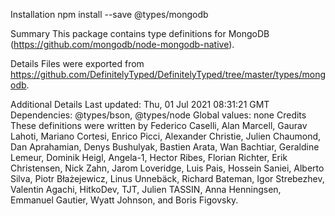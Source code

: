 Installation
npm install --save @types/mongodb

Summary
This package contains type definitions for MongoDB (https://github.com/mongodb/node-mongodb-native).

Details
Files were exported from https://github.com/DefinitelyTyped/DefinitelyTyped/tree/master/types/mongodb.

Additional Details
Last updated: Thu, 01 Jul 2021 08:31:21 GMT
Dependencies: @types/bson, @types/node
Global values: none
Credits
These definitions were written by Federico Caselli, Alan Marcell, Gaurav Lahoti, Mariano Cortesi, Enrico Picci, Alexander Christie, Julien Chaumond, Dan Aprahamian, Denys Bushulyak, Bastien Arata, Wan Bachtiar, Geraldine Lemeur, Dominik Heigl, Angela-1, Hector Ribes, Florian Richter, Erik Christensen, Nick Zahn, Jarom Loveridge, Luis Pais, Hossein Saniei, Alberto Silva, Piotr Błażejewicz, Linus Unnebäck, Richard Bateman, Igor Strebezhev, Valentin Agachi, HitkoDev, TJT, Julien TASSIN, Anna Henningsen, Emmanuel Gautier, Wyatt Johnson, and Boris Figovsky.